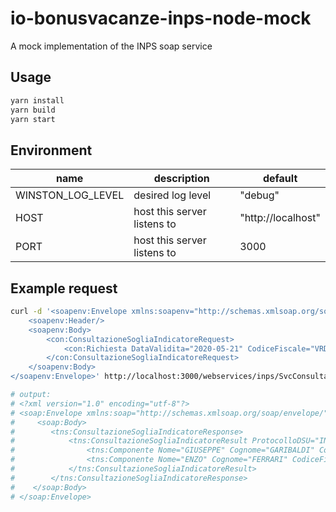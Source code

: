 # io-bonusvacanze-inps-node-mock
A mock implementation of the INPS soap service 

##  Usage
```sh
yarn install
yarn build
yarn start
```

## Environment
name|description|default
-|-|-
WINSTON_LOG_LEVEL|desired log level|"debug"
HOST|host this server listens to|"http://localhost"
PORT|host this server listens to|3000


## Example request
```sh
curl -d '<soapenv:Envelope xmlns:soapenv="http://schemas.xmlsoap.org/soap/envelope/" xmlns:con="http://inps.it/ConsultazioneISEE">
    <soapenv:Header/>
    <soapenv:Body>
        <con:ConsultazioneSogliaIndicatoreRequest>
            <con:Richiesta DataValidita="2020-05-21" CodiceFiscale="VRDGPP83R10B293I" FornituraNucleo="SI" CodiceSoglia="BVAC01"/>
        </con:ConsultazioneSogliaIndicatoreRequest>
    </soapenv:Body>
</soapenv:Envelope>' http://localhost:3000/webservices/inps/SvcConsultazione/ 

# output: 
# <?xml version="1.0" encoding="utf-8"?>
# <soap:Envelope xmlns:soap="http://schemas.xmlsoap.org/soap/envelope/"  xmlns:tns="http://inps.it/ConsultazioneISEE" xmlns:msc="http://schemas.microsoft.com/ws/2005/12/wsdl/contract" xmlns:i0="http://tempuri.org/" xmlns:wsu="http://docs.oasis-open.org/wss/2004/01/oasis-200401-wss-wssecurity-utility-1.0.xsd">
#     <soap:Body>
#        <tns:ConsultazioneSogliaIndicatoreResponse>
#            <tns:ConsultazioneSogliaIndicatoreResult ProtocolloDSU="INPS-ISEE-0000-00000000A-00" SottoSoglia="SI" TipoIndicatore="ISEE Standard" DataPresentazioneDSU="2020-05-01">
#                <tns:Componente Nome="GIUSEPPE" Cognome="GARIBALDI" CodiceFiscale="VRDGPP83R10B293I"/>
#                <tns:Componente Nome="ENZO" Cognome="FERRARI" CodiceFiscale="FRRNZE98B18F257D"/>
#            </tns:ConsultazioneSogliaIndicatoreResult>
#        </tns:ConsultazioneSogliaIndicatoreResponse>
#    </soap:Body>
# </soap:Envelope>
```